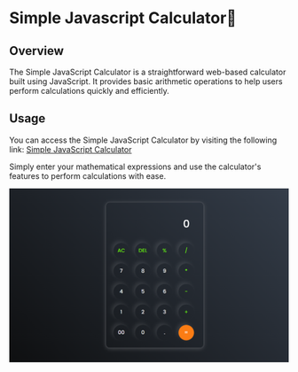 # Simple Javascript Calculator🧮

## Overview
The Simple JavaScript Calculator is a straightforward web-based calculator built using JavaScript. 
It provides basic arithmetic operations to help users perform calculations quickly and efficiently.

## Usage
You can access the Simple JavaScript Calculator by visiting the following link: [Simple JavaScript Calculator](https://vishalgiri8767.github.io/Simple-Javascript-Calculator/)  

Simply enter your mathematical expressions and use the calculator's features to perform calculations with ease.

![Alt text](image.png)
